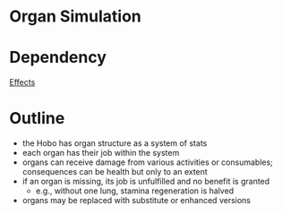 # Organ Simulation

# Dependency

[Effects](https://www.notion.so/ffab63a0-653c-4b43-8715-495b60659dcc)

# Outline

- the Hobo has organ structure as a system of stats
- each organ has their job within the system
- organs can receive damage from various activities or consumables; consequences can be health but only to an extent
- if an organ is missing, its job is unfulfilled and no benefit is granted
  - e.g., without one lung, stamina regeneration is halved
- organs may be replaced with substitute or enhanced versions